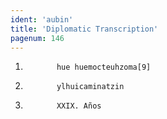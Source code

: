 ```yaml
---
ident: 'aubin'
title: 'Diplomatic Transcription'
pagenum: 146
---
```

1.            hue huemocteuhzoma[9]
2.            ylhuicaminatzin
3.            XXIX. Años
